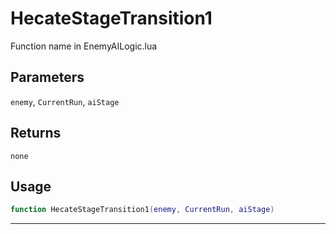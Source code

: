 # HecateStageTransition1
Function name in EnemyAILogic.lua
## Parameters
`enemy`, `CurrentRun`, `aiStage`
## Returns
`none`
## Usage
```lua
function HecateStageTransition1(enemy, CurrentRun, aiStage)
```
---
